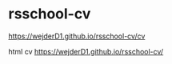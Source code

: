 # rsschool-cv
https://wejderD1.github.io/rsschool-cv/cv

html cv
https://wejderD1.github.io/rsschool-cv/

